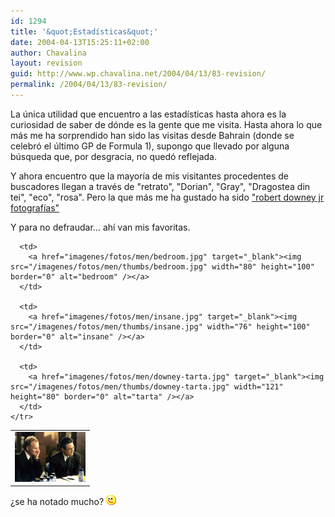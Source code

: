 ```yaml
---
id: 1294
title: '&quot;Estadísticas&quot;'
date: 2004-04-13T15:25:11+02:00
author: Chavalina
layout: revision
guid: http://www.wp.chavalina.net/2004/04/13/83-revision/
permalink: /2004/04/13/83-revision/
---
```

La única utilidad que encuentro a las estadísticas hasta ahora es la curiosidad de saber de dónde es la gente que me visita. Hasta ahora lo que más me ha sorprendido han sido las visitas desde Bahrain (donde se celebró el último GP de Formula 1), supongo que llevado por alguna búsqueda que, por desgracia, no quedó reflejada.

Y ahora encuentro que la mayoría de mis visitantes procedentes de buscadores llegan a través de "retrato", "Dorian", "Gray", "Dragostea din tei", "eco", "rosa". Pero la que más me ha gustado ha sido <a href="http://mx.search.yahoo.com/search/mx?va=robert+downey+jr+fotografias&#038;ei=UTF-8&#038;n=10&#038;fl=1&#038;vl=lang_es&#038;xargs=0&#038;fr=fp-tab-web-t&#038;b=1" target="_blank">"robert downey jr fotografías"</a> 

Y para no defraudar… ahí van mis favoritas.

<p align="center">
  <table border="0">
    <tr>
      <td>
        <a href="imagenes/fotos/men/downey-sting.jpg" target="_blank"><img src="/imagenes/fotos/men/thumbs/downey-sting.jpg" width="113" height="80" border="0" alt="downey - sting" /></a>
      </td>
      
      <td>
        <a href="imagenes/fotos/men/bedroom.jpg" target="_blank"><img src="/imagenes/fotos/men/thumbs/bedroom.jpg" width="80" height="100" border="0" alt="bedroom" /></a>
      </td>
      
      <td>
        <a href="imagenes/fotos/men/insane.jpg" target="_blank"><img src="/imagenes/fotos/men/thumbs/insane.jpg" width="76" height="100" border="0" alt="insane" /></a>
      </td>
      
      <td>
        <a href="imagenes/fotos/men/downey-tarta.jpg" target="_blank"><img src="/imagenes/fotos/men/thumbs/downey-tarta.jpg" width="121" height="80" border="0" alt="tarta" /></a>
      </td>
    </tr>
  </table>
  
  <p>
    ¿se ha notado mucho? <img src="/imagenes/emoticonos/guino.gif" width="16" height="16" alt="guiño" />
  </p>